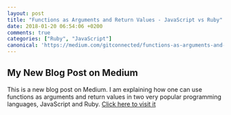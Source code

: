 ```yaml
---
layout: post
title: "Functions as Arguments and Return Values - JavaScript vs Ruby"
date: 2018-01-20 06:54:06 +0200
comments: true
categories: ["Ruby", "JavaScript"]
canonical: 'https://medium.com/gitconnected/functions-as-arguments-and-return-values-950491da1827'
---
```


## My New Blog Post on Medium

This is a new blog post on Medium. I am explaining how one can use functions as arguments and return values in
two very popular programming languages, JavaScript and Ruby.
[Click here to visit it](https://medium.com/gitconnected/functions-as-arguments-and-return-values-950491da1827)
